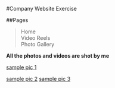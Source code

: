 #Company Website Exercise

##Pages
> Home  
> Video Reels  
> Photo Gallery

**All the photos and videos are shot by me**

[sample pic 1](https://github.com/sylviama0827/companySite-exercise/blob/master/imagefolder/Screen%20Shot%202016-02-29%20at%209.14.02%20PM.png)

[sample pic 2](https://github.com/sylviama0827/companySite-exercise/blob/master/imagefolder/Screen%20Shot%202016-02-29%20at%209.13.28%20PM.png)
[sample pic 3](https://github.com/sylviama0827/companySite-exercise/blob/master/imagefolder/Screen%20Shot%202016-02-29%20at%209.12.45%20PM.png)
